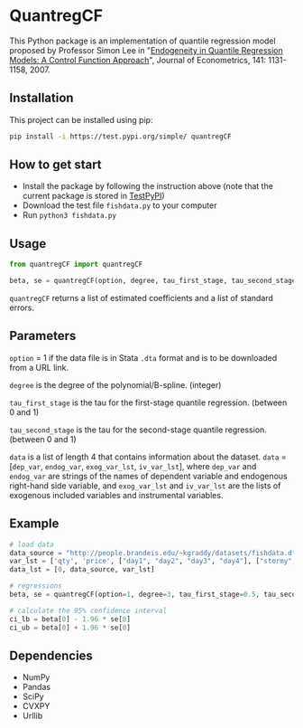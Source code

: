 # QuantregCF

This Python package is an implementation of quantile regression model proposed by Professor Simon Lee in 
"[Endogeneity in Quantile Regression Models: A Control Function Approach](https://doi.org/10.1016/j.jeconom.2007.01.014)", Journal of Econometrics, 141: 1131-1158, 2007.

## Installation
This project can be installed using pip: 
```bash
pip install -i https://test.pypi.org/simple/ quantregCF
```

## How to get start
- Install the package by following the instruction above (note that the current package is stored in [TestPyPI](https://test.pypi.org/project/quantregCF/))
- Download the test file `fishdata.py` to your computer
- Run ```python3 fishdata.py```

## Usage 
```python
from quantregCF import quantregCF

beta, se = quantregCF(option, degree, tau_first_stage, tau_second_stage, data)
```
`quantregCF` returns a list of estimated coefficients and a list of standard errors. 

## Parameters
`option` = 1 if the data file is in Stata `.dta` format and is to be downloaded from a URL link. 

`degree` is the degree of the polynomial/B-spline. (integer) 

`tau_first_stage` is the tau for the first-stage quantile regression. (between 0 and 1)

`tau_second_stage` is the tau for the second-stage quantile regression. (between 0 and 1)

`data` is a list of length 4 that contains information about the dataset. `data` = [`dep_var`, `endog_var`, 
`exog_var_lst`, `iv_var_lst`], where `dep_var` and `endog_var` are strings of the names of dependent variable and endogenous 
right-hand side variable, and `exog_var_lst` and `iv_var_lst` are the lists of exogenous included variables and instrumental variables. 

## Example
```python
# load data
data_source = "http://people.brandeis.edu/~kgraddy/datasets/fishdata.dta"
var_lst = ['qty', 'price', ["day1", "day2", "day3", "day4"], ["stormy", "mixed"]]
data_lst = [0, data_source, var_lst]

# regressions
beta, se = quantregCF(option=1, degree=3, tau_first_stage=0.5, tau_second_stage=0.5, data=data_lst)

# calculate the 95% confidence interval
ci_lb = beta[0] - 1.96 * se[0]
ci_ub = beta[0] + 1.96 * se[0]
```

## Dependencies
- NumPy
- Pandas
- SciPy
- CVXPY
- Urllib
